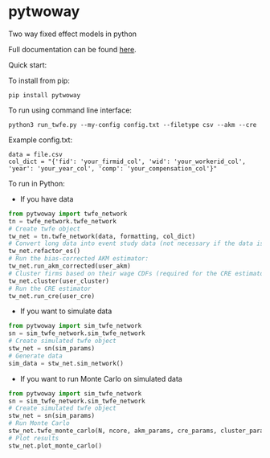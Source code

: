 # pytwoway
Two way fixed effect models in python

Full documentation can be found [here](https://tlamadon.github.io/pytwoway/).

Quick start:

To install from pip:
```shell
pip install pytwoway
```

To run using command line interface:
```shell
python3 run_twfe.py --my-config config.txt --filetype csv --akm --cre
```
Example config.txt:
```
data = file.csv
col_dict = "{'fid': 'your_firmid_col', 'wid': 'your_workerid_col', 'year': 'your_year_col', 'comp': 'your_compensation_col'}"
```

To run in Python:
- If you have data
```python
from pytwoway import twfe_network
tn = twfe_network.twfe_network
# Create twfe object
tw_net = tn.twfe_network(data, formatting, col_dict)
# Convert long data into event study data (not necessary if the data is already in event study format):
tw_net.refactor_es()
# Run the bias-corrected AKM estimator:
tw_net.run_akm_corrected(user_akm)
# Cluster firms based on their wage CDFs (required for the CRE estimator)
tw_net.cluster(user_cluster)
# Run the CRE estimator
tw_net.run_cre(user_cre)
```

- If you want to simulate data
```python
from pytwoway import sim_twfe_network
sn = sim_twfe_network.sim_twfe_network
# Create simulated twfe object
stw_net = sn(sim_params)
# Generate data
sim_data = stw_net.sim_network()
```

- If you want to run Monte Carlo on simulated data
```python
from pytwoway import sim_twfe_network
sn = sim_twfe_network.sim_twfe_network
# Create simulated twfe object
stw_net = sn(sim_params)
# Run Monte Carlo
stw_net.twfe_monte_carlo(N, ncore, akm_params, cre_params, cluster_params)
# Plot results
stw_net.plot_monte_carlo()
```
